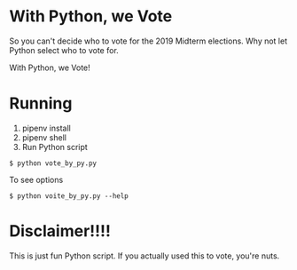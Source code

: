 # With Python, we Vote

So you can't decide who to vote for the 2019 Midterm elections.  Why not let Python select who to vote for. 

With Python, we Vote!

# Running

1. pipenv install
2. pipenv shell
3. Run Python script
```
$ python vote_by_py.py
```

To see options
```
$ python voite_by_py.py --help
```

# Disclaimer!!!!

This is just fun Python script. If you actually used this to vote, you're nuts.